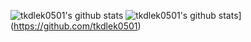 <!-- ![trophy](https://github-profile-trophy.vercel.app/?username=tkdlek0501) -->
![tkdlek0501's github stats](https://github-readme-stats.vercel.app/api?username=tkdlek0501&show_icons=true)
![tkdlek0501's github stats](https://github-readme-stats.vercel.app/api/top-langs/?username=tkdlek0501&show_icons=true&hide_border=true&title_color=004386&icon_color=004386&layout=compact)](https://github.com/tkdlek0501)
